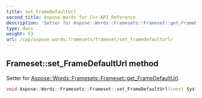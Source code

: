 ```yaml
---
title: set_FrameDefaultUrl
second_title: Aspose.Words for C++ API Reference
description: 'Setter for Aspose::Words::Framesets::Frameset::get_FrameDefaultUrl.'
type: docs
weight: 53
url: /cpp/aspose.words.framesets/frameset/set_framedefaulturl/
---
```

## Frameset::set_FrameDefaultUrl method


Setter for [Aspose::Words::Framesets::Frameset::get_FrameDefaultUrl](../get_framedefaulturl/).

```cpp
void Aspose::Words::Framesets::Frameset::set_FrameDefaultUrl(const System::String &value)
```

